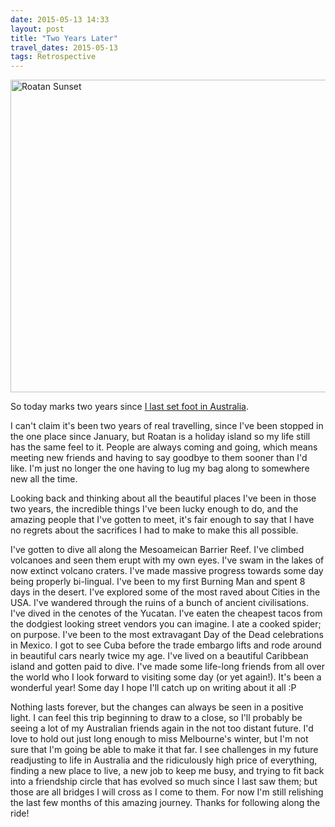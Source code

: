 ```yaml
---
date: 2015-05-13 14:33
layout: post
title: "Two Years Later"
travel_dates: 2015-05-13
tags: Retrospective
---
```


<a href="https://www.flickr.com/photos/lucasthenomad/17568248432" title="Roatan Sunset by Lucas Parry, on Flickr"><img src="https://c1.staticflickr.com/9/8870/17568248432_fb0697974c_c.jpg" width="800" height="500" alt="Roatan Sunset"></a>

So today marks two years since [I last set foot in Australia][leaving-home].

<!-- more -->

I can't claim it's been two years of real travelling, since I've been stopped in
the one place since January, but Roatan is a holiday island so my life still has
the same feel to it. People are always coming and going, which means meeting new
friends and having to say goodbye to them sooner than I'd like. I'm just no
longer the one having to lug my bag along to somewhere new all the time.

Looking back and thinking about all the beautiful places I've been in those two
years, the incredible things I've been lucky enough to do, and the amazing
people that I've gotten to meet, it's fair enough to say that I have no regrets
about the sacrifices I had to make to make this all possible.

I've gotten to dive all along the Mesoameican Barrier Reef. I've climbed
volcanoes and seen them erupt with my own eyes. I've swam in the lakes of now
extinct volcano craters. I've made massive progress towards some day being
properly bi-lingual. I've been to my first Burning Man and spent 8 days in the
desert. I've explored some of the most raved about Cities in the USA. I've
wandered through the ruins of a bunch of ancient civilisations. I've dived in
the cenotes of the Yucatan. I've eaten the cheapest tacos from the dodgiest
looking street vendors you can imagine. I ate a cooked spider; on purpose. I've
been to the most extravagant Day of the Dead celebrations in Mexico. I got to
see Cuba before the trade embargo lifts and rode around in beautiful cars nearly
twice my age. I've lived on a beautiful Caribbean island and gotten paid to
dive. I've made some life-long friends from all over the world who I look
forward to visiting some day (or yet again!). It's been a wonderful year! Some
day I hope I'll catch up on writing about it all :P

Nothing lasts forever, but the changes can always be seen in a positive light. I
can feel this trip beginning to draw to a close, so I'll probably be seeing a
lot of my Australian friends again in the not too distant future. I'd love to
hold out just long enough to miss Melbourne's winter, but I'm not sure that I'm
going be able to make it that far. I see challenges in my future readjusting to
life in Australia and the ridiculously high price of everything, finding a new
place to live, a new job to keep me busy, and trying to fit back into a
friendship circle that has evolved so much since I last saw them; but those are
all bridges I will cross as I come to them. For now I'm still relishing the last
few months of this amazing journey. Thanks for following along the ride!

[leaving-home]: /2013/05/12/its-go-time/
